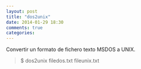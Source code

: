 ```yaml
---
layout: post
title: "dos2unix"
date: 2014-01-29 18:30
comments: true
categories: 
---
```

Convertir un formato de fichero texto MSDOS a UNIX.

>$ dos2unix filedos.txt fileunix.txt

